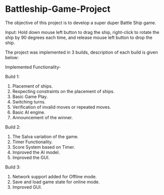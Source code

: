# Battleship-Game-Project
The objective of this project is to develop a super duper Battle Ship game. 

Input: Hold down mouse left button to drag the ship, right-click to rotate the ship by 90 degrees each time, and release mouse left button to drop the ship.

The project was implemented in 3 builds, description of each build is given below:

Implemented Functionality-

Build 1:
1. Placement of ships.
2. Respecting constraints on the placement of ships.
3. Basic Game Play.
4. Switching turns.
5. Verification of invalid moves or repeated moves.
6. Basic AI engine.
7. Announcement of the winner.

Build 2:
1. The Salva variation of the game.
2. Timer Functionality.
3. Score System based on Timer.
4. Improved the AI model.
5. Improved the GUI.

Build 3:
1. Network support added for Offline mode.
2. Save and load game state for online mode.
3. Improved GUI.
